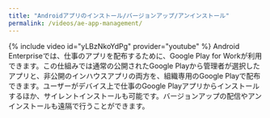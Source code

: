 ```yaml
---
title: "Androidアプリのインストール/バージョンアップ/アンインストール"
permalink: /videos/ae-app-management/
---
```

{% include video id="yLBzNkoYdPg" provider="youtube" %}
Android Enterpriseでは、仕事のアプリを配布するために、Google Play for Workが利用できます。この仕組みでは通常の公開されたGoogle Playから管理者が選択したアプリと、非公開のインハウスアプリの両方を、組織専用のGoogle Playで配布できます。ユーザーがデバイス上で仕事のGoogle Playアプリからインストールするほか、サイレントインストールも可能です。バージョンアップの配信やアンインストールも遠隔で行うことができます。
